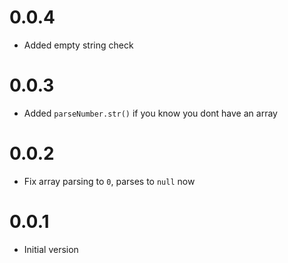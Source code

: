 
# 0.0.4

* Added empty string check

# 0.0.3

* Added `parseNumber.str()` if you know you dont have an array

# 0.0.2

* Fix array parsing to `0`, parses to `null` now

# 0.0.1

* Initial version
